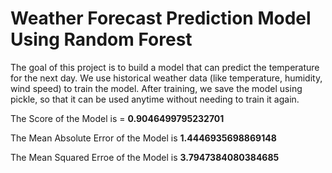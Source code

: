 # Weather Forecast Prediction Model Using Random Forest
The goal of this project is to build a model that can predict the temperature for the next day. We use historical weather data (like temperature, humidity, wind speed) to train the model. After training, we save the model using pickle, so that it can be used anytime without needing to train it again.

The Score of the Model is = **0.9046499795232701**

The Mean Absolute Error of the Model is **1.4446935698869148**

The Mean Squared Erroe of the Model is **3.7947384080384685**
